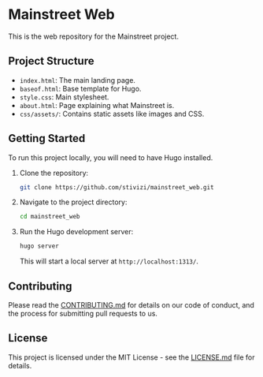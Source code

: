 # Mainstreet Web

This is the web repository for the Mainstreet project.

## Project Structure

- `index.html`: The main landing page.
- `baseof.html`: Base template for Hugo.
- `style.css`: Main stylesheet.
- `about.html`: Page explaining what Mainstreet is.
- `css/assets/`: Contains static assets like images and CSS.

## Getting Started

To run this project locally, you will need to have Hugo installed.

1. Clone the repository:
   ```bash
   git clone https://github.com/stivizi/mainstreet_web.git
   ```
2. Navigate to the project directory:
   ```bash
   cd mainstreet_web
   ```
3. Run the Hugo development server:
   ```bash
   hugo server
   ```
   This will start a local server at `http://localhost:1313/`.

## Contributing

Please read the [CONTRIBUTING.md](CONTRIBUTING.md) for details on our code of conduct, and the process for submitting pull requests to us.

## License

This project is licensed under the MIT License - see the [LICENSE.md](LICENSE.md) file for details.

